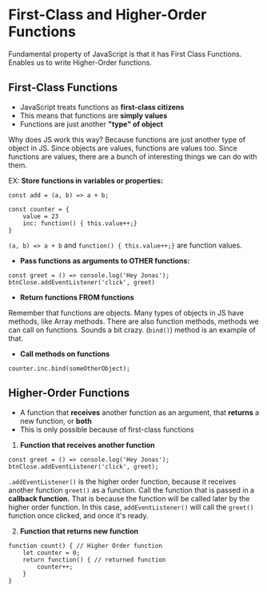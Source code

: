 # First-Class and Higher-Order Functions

Fundamental property of JavaScript is that it has First Class Functions. Enables us to write Higher-Order functions.

## First-Class Functions

- JavaScript treats functions as **first-class citizens**
- This means that functions are **simply values**
- Functions are just another **"type" of object**

Why does JS work this way? Because functions are just another type of object in JS. Since objects are values, functions are values too. Since functions are values, there are a bunch of interesting things we can do with them.

EX:
**Store functions in variables or properties:**

```
const add = (a, b) => a + b;

const counter = {
    value = 23
    inc: function() { this.value++;}
}
```

`(a, b) => a + b` and `function() { this.value++;}` are function values.

- **Pass functions as arguments to OTHER functions:**

```
const greet = () => console.log('Hey Jonas');
btnClose.addEventListener('click', greet)
```

- **Return functions FROM functions**

Remember that functions are objects. Many types of objects in JS have methods, like Array methods. There are also function methods, methods we can call on functions. Sounds a bit crazy. (`bind()`) method is an example of that.

- **Call methods on functions**

```
counter.inc.bind(someOtherObject);
```

## Higher-Order Functions

- A function that **receives** another function as an argument, that **returns** a new function, or **both**
- This is only possible because of first-class functions

1. **Function that receives another function**

```
const greet = () => console.log('Hey Jonas');
btnClose.addEventListener('click', greet);
```

`.addEventListener()` is the higher order function, because it receives another function `greet()` as a function. Call the function that is passed in a **callback function.** That is because the function will be called later by the higher order function. In this case, `addEventListener()` will call the `greet()` function once clicked, and once it's ready.

2. **Function that returns new function**

```
function count() { // Higher Order function
    let counter = 0;
    return function() { // returned function
        counter++;
    }
}
```
